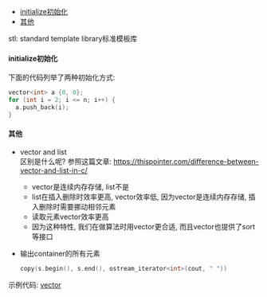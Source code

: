 <!-- TOC -->

- [initialize初始化](#initialize初始化)
- [其他](#其他)

<!-- /TOC -->

stl: standard template library标准模板库


<a id="markdown-initialize初始化" name="initialize初始化"></a>
#### initialize初始化  
  下面的代码列举了两种初始化方式:

  ```C++
  vector<int> a {0, 0};
  for (int i = 2; i <= n; i++) {
    a.push_back(i);
  }
  ```

<a id="markdown-其他" name="其他"></a>
#### 其他

- vector and list  
  区别是什么呢? 参照这篇文章: <https://thispointer.com/difference-between-vector-and-list-in-c/>
  - vector是连续内存存储, list不是
  - list在插入删除时效率更高, vector效率低, 因为vector是连续内存存储, 插入删除时需要挪动相邻元素
  - 读取元素vector效率更高
  - 因为这种特性, 我们在做算法时用vector更合适, 而且vector也提供了sort等接口

- 输出container的所有元素

  ```C++
  copy(s.begin(), s.end(), ostream_iterator<int>(cout, " "))
  ```

示例代码: <a href='code/stl/stl_container1.cpp'>vector</a>
